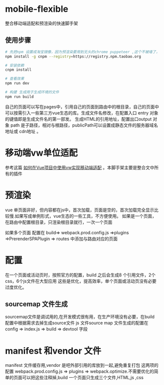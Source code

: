 # mobile-flexible

整合移动端适配和预渲染的快速脚手架


## 使用步骤

``` bash
# 先把npm 设置成淘宝镜像，因为预渲染要用到无头的chrome puppeteer ,这个不被墙了，所以用淘宝镜像 
npm install -g cnpm --registry=https://registry.npm.taobao.org

# 安装依赖
cnpm install

# 查看效果
npm run dev

# 构建 生成用于生成环境的文件
npm run build

```
自己的页面可以写在pages中，引用自己的页面到路由中的根目录，自己的页面中可以按需引入一些第三方vue生态的库。生成文件名修改，在配置入口 entry 对象的键值即是生成文件名的第一部发。 生成HTML的引用地址，配置出口output 对象 path 是子路径，相对与根路径，publicPath可以设置成静态文件的服务器域名地址或 cdn地址 。

# 移动端vw单位适配

 参考这篇  <a href="https://www.w3cplus.com/mobile/vw-layout-in-vue.html">如何在Vue项目中使用vw实现移动端适配</a> 。本脚手架主要是整合文中所有的插件

# 预渲染
vue 单页面非好，但内容都在js中，首次加载，页面是空的，首次加载完全显示比较慢.如果写成单例形式，vue生态的一些工具，不方便使用。 如果是一个页面，在路由中配置根目录，只渲染根目录就行，一次一个页面

如果多个页面 配置在 build=> webpack.prod.config.js =>plugins =>PrerenderSPAPlugin => routes 中添加与路由对应的页面


# 配置

在一个页面或活动页时，按照官方的配置，build 之后会生成8 个引用文件，2个css，6个js文件在大型应用 这些是优化，提高效率，单个页面或活动页没有必要过度优化。
## sourcemap 文件生成

sourcemap文件是调试用的,在开发模式很有用，在生产环境没有必要，在build 配置中根据需求去掉生成source文件
js 文件source map 文件生成的配置在config => index.js => build =>  devtool 字段

# manifest 和vendor 文件 
manifest 文件缓存用,vendor  是吧外部引用的库放到一起,避免重复打包
这两项的配置 webpack.prod.config.js => plugins => webpack.optimize.不需要优化的简单的页面可以把这些注释掉,build 一个页面只生成三个文件,HTML,js ,css 




